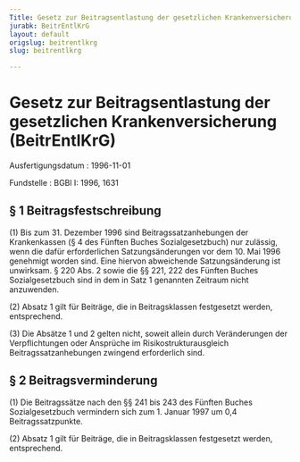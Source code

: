 ```yaml
---
Title: Gesetz zur Beitragsentlastung der gesetzlichen Krankenversicherung
jurabk: BeitrEntlKrG
layout: default
origslug: beitrentlkrg
slug: beitrentlkrg

---
```


# Gesetz zur Beitragsentlastung der gesetzlichen Krankenversicherung (BeitrEntlKrG)

Ausfertigungsdatum
:   1996-11-01

Fundstelle
:   BGBl I: 1996, 1631

## § 1 Beitragsfestschreibung

(1) Bis zum 31. Dezember 1996 sind Beitragssatzanhebungen der
Krankenkassen (§ 4 des Fünften Buches Sozialgesetzbuch) nur zulässig,
wenn die dafür erforderlichen Satzungsänderungen vor dem 10. Mai 1996
genehmigt worden sind. Eine hiervon abweichende Satzungsänderung ist
unwirksam. § 220 Abs. 2 sowie die §§ 221, 222 des Fünften Buches
Sozialgesetzbuch sind in dem in Satz 1 genannten Zeitraum nicht
anzuwenden.

(2) Absatz 1 gilt für Beiträge, die in Beitragsklassen festgesetzt
werden, entsprechend.

(3) Die Absätze 1 und 2 gelten nicht, soweit allein durch
Veränderungen der Verpflichtungen oder Ansprüche im
Risikostrukturausgleich Beitragssatzanhebungen zwingend erforderlich
sind.

## § 2 Beitragsverminderung

(1) Die Beitragssätze nach den §§ 241 bis 243 des Fünften Buches
Sozialgesetzbuch vermindern sich zum 1. Januar 1997 um 0,4
Beitragssatzpunkte.

(2) Absatz 1 gilt für Beiträge, die in Beitragsklassen festgesetzt
werden, entsprechend.

